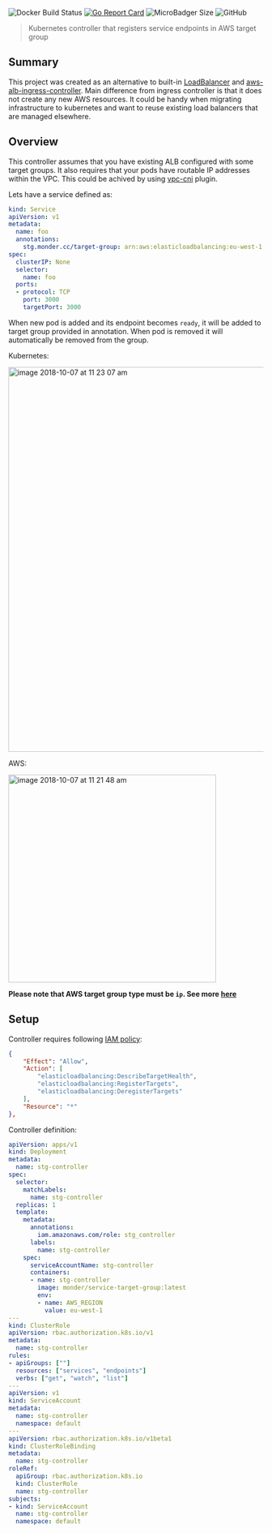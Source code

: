 
![Docker Build Status](https://img.shields.io/docker/build/monder/service-target-group.svg)
[![Go Report Card](https://goreportcard.com/badge/github.com/monder/service-target-group)](https://goreportcard.com/report/github.com/monder/service-target-group)
![MicroBadger Size](https://img.shields.io/microbadger/image-size/monder/service-target-group/latest.svg)
![GitHub](https://img.shields.io/github/license/monder/service-target-group.svg)


> Kubernetes controller that registers service endpoints in AWS target group

## Summary

This project was created as an alternative to built-in [LoadBalancer](https://kubernetes.io/docs/concepts/services-networking/service/#loadbalancer) and [aws-alb-ingress-controller](https://github.com/kubernetes-sigs/aws-alb-ingress-controller). Main difference from ingress controller is that it does not create any new AWS resources. It could be handy when migrating infrastructure to kubernetes and want to reuse existing load balancers that are managed elsewhere.

## Overview

This controller assumes that you have existing ALB configured with some target groups. It also requires that your pods have routable IP addresses within the VPC. This could be achived by using [vpc-cni](https://github.com/aws/amazon-vpc-cni-k8s) plugin.

Lets have a service defined as:
```yaml
kind: Service
apiVersion: v1
metadata:
  name: foo
  annotations:
    stg.monder.cc/target-group: arn:aws:elasticloadbalancing:eu-west-1:000000000000:targetgroup/foo/bar
spec:
  clusterIP: None
  selector:
    name: foo
  ports:
  - protocol: TCP
    port: 3000
    targetPort: 3000
```
When new pod is added and its endpoint becomes `ready`, it will be added to target group provided in annotation. When pod is removed it will automatically be removed from the group.

Kubernetes:

<img width="759" alt="image 2018-10-07 at 11 23 07 am" src="https://user-images.githubusercontent.com/232147/46579958-b4c0cb00-ca23-11e8-841e-03ccd6796313.png">

AWS:

<img width="410" alt="image 2018-10-07 at 11 21 48 am" src="https://user-images.githubusercontent.com/232147/46579956-b25e7100-ca23-11e8-8b8e-72bbbf632d1f.png">


**Please note that AWS target group type must be `ip`. See more [here](https://docs.aws.amazon.com/elasticloadbalancing/latest/application/load-balancer-target-groups.html#target-type)**

## Setup

Controller requires following [IAM policy](https://docs.aws.amazon.com/IAM/latest/UserGuide/access_policies.html):
```json
{
    "Effect": "Allow",
    "Action": [
        "elasticloadbalancing:DescribeTargetHealth",
        "elasticloadbalancing:RegisterTargets",
        "elasticloadbalancing:DeregisterTargets"
    ],
    "Resource": "*"
},     
```

Controller definition:
```yaml
apiVersion: apps/v1
kind: Deployment
metadata:
  name: stg-controller
spec:
  selector:
    matchLabels:
      name: stg-controller
  replicas: 1
  template:
    metadata:
      annotations:
        iam.amazonaws.com/role: stg_controller
      labels:
        name: stg-controller
    spec:
      serviceAccountName: stg-controller
      containers:
      - name: stg-controller
        image: monder/service-target-group:latest
        env:
        - name: AWS_REGION
          value: eu-west-1
---
kind: ClusterRole
apiVersion: rbac.authorization.k8s.io/v1
metadata:
  name: stg-controller
rules:
- apiGroups: [""]
  resources: ["services", "endpoints"]
  verbs: ["get", "watch", "list"]
---
apiVersion: v1
kind: ServiceAccount
metadata:
  name: stg-controller
  namespace: default
---
apiVersion: rbac.authorization.k8s.io/v1beta1
kind: ClusterRoleBinding
metadata:
  name: stg-controller
roleRef:
  apiGroup: rbac.authorization.k8s.io
  kind: ClusterRole
  name: stg-controller
subjects:
- kind: ServiceAccount
  name: stg-controller
  namespace: default
```
